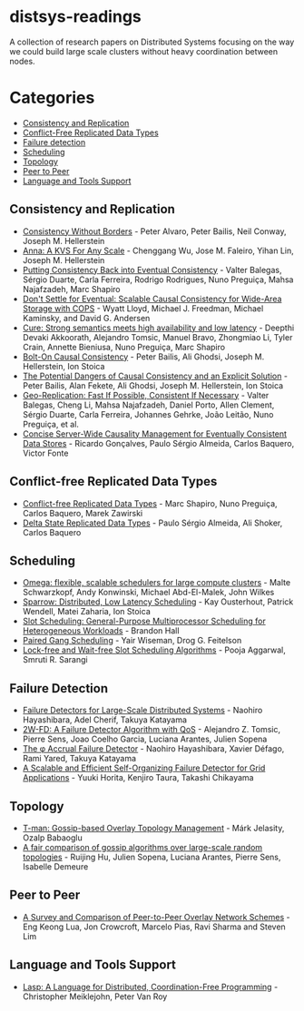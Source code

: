 # distsys-readings

A collection of research papers on Distributed Systems focusing on the way we could build large scale clusters without heavy coordination between nodes.

# Categories

* [Consistency and Replication](#consistency-and-replication)
* [Conflict-Free Replicated Data Types](#conflict-free-replicated-data-types)
* [Failure detection](#failure-detection)
* [Scheduling](#scheduling)
* [Topology](#topology)
* [Peer to Peer](#peer-to-peer)
* [Language and Tools Support](#language-and-tools-support)

## Consistency and Replication

* [Consistency Without Borders](https://people.ucsc.edu/~palvaro/a23-alvaro.pdf) - Peter Alvaro, Peter Bailis, Neil Conway, Joseph M. Hellerstein
* [Anna: A KVS For Any Scale](http://db.cs.berkeley.edu/jmh/papers/anna_ieee18.pdf) - Chenggang Wu, Jose M. Faleiro, Yihan Lin, Joseph M. Hellerstein
* [Putting Consistency Back into Eventual Consistency](https://hal.inria.fr/hal-01248191/document) - Valter Balegas, Sérgio Duarte, Carla Ferreira, Rodrigo Rodrigues, Nuno Preguiça, Mahsa Najafzadeh, Marc Shapiro
* [Don't Settle for Eventual: Scalable Causal Consistency for Wide-Area Storage with COPS](http://www-cgi.cs.cmu.edu/afs/cs.cmu.edu/Web/People/dga/papers/cops-sosp2011.pdf) - Wyatt Lloyd, Michael J. Freedman, Michael Kaminsky, and David G. Andersen
* [Cure: Strong semantics meets high availability and low latency](https://hal.inria.fr/hal-01270776/document) - Deepthi Devaki Akkoorath, Alejandro Tomsic, Manuel Bravo, Zhongmiao Li, Tyler Crain, Annette Bieniusa, Nuno Preguiça, Marc Shapiro
* [Bolt-On Causal Consistency](https://kelehers.me/others/bolton-sigmod2013.pdf) - Peter Bailis, Ali Ghodsi, Joseph M. Hellerstein, Ion Stoica
* [The Potential Dangers of Causal Consistency and an Explicit Solution](https://people.eecs.berkeley.edu/~alig/papers/dangers-causal-consistency.pdf) - Peter Bailis, Alan Fekete, Ali Ghodsi, Joseph M. Hellerstein, Ion Stoica
* [Geo-Replication: Fast If Possible, Consistent If Necessary]() - Valter Balegas, Cheng Li, Mahsa Najafzadeh, Daniel Porto, Allen Clement, Sérgio Duarte, Carla Ferreira, Johannes Gehrke, João Leitão, Nuno Preguiça, et al.
* [Concise Server-Wide Causality Management for Eventually Consistent Data Stores](https://repositorium.sdum.uminho.pt/bitstream/1822/40555/1/2218.pdf) - Ricardo Gonçalves, Paulo Sérgio Almeida, Carlos Baquero, Victor Fonte

## Conflict-free Replicated Data Types

* [Conflict-free Replicated Data Types](https://hal.inria.fr/inria-00609399/document) - Marc Shapiro, Nuno Preguiça, Carlos Baquero, Marek Zawirski
* [Delta State Replicated Data Types](http://haslab.uminho.pt/ashoker/files/deltacrdts-tr.pdf) - Paulo Sérgio Almeida, Ali Shoker, Carlos Baquero

## Scheduling

* [Omega: flexible, scalable schedulers for large compute clusters](http://people.csail.mit.edu/malte/pub/papers/2013-eurosys-omega.pdf) - Malte Schwarzkopf, Andy Konwinski, Michael Abd-El-Malek, John Wilkes
* [Sparrow: Distributed, Low Latency Scheduling](http://people.eecs.berkeley.edu/~keo/publications/sosp13-final17.pdf) - Kay Ousterhout, Patrick Wendell, Matei Zaharia, Ion Stoica
* [Slot Scheduling: General-Purpose Multiprocessor Scheduling for Heterogeneous Workloads](https://pdfs.semanticscholar.org/c8a5/351c1f43c46427ab86400182d65196d6f3c4.pdf) - Brandon Hall
* [Paired Gang Scheduling](https://www.cs.huji.ac.il/~feit/papers/GangPair03TPDS.pdf) - Yair Wiseman, Drog G. Feitelson
* [Lock-free and Wait-free Slot Scheduling
Algorithms](http://cse.iitd.ac.in/~srsarangi/files/papers/free.pdf) - Pooja Aggarwal, Smruti R. Sarangi

## Failure Detection

* [Failure Detectors for Large-Scale Distributed Systems](https://pdfs.semanticscholar.org/2e55/a86b508305fe775b3bbf3b32c1f00735040d.pdf) - Naohiro Hayashibara, Adel Cherif, Takuya Katayama
* [2W-FD: A Failure Detector Algorithm with QoS](https://hal.archives-ouvertes.fr/hal-01357777/document) - Alejandro Z. Tomsic, Pierre Sens, Joao Coelho Garcia, Luciana Arantes, Julien Sopena
* [The φ Accrual Failure Detector](https://dspace.jaist.ac.jp/dspace/bitstream/10119/4784/1/IS-RR-2004-010.pdf) - Naohiro Hayashibara, Xavier Défago, Rami Yared, Takuya Katayama
* [A Scalable and Efficient Self-Organizing Failure Detector for Grid Applications](https://www.researchgate.net/profile/Takashi_Chikayama/publication/4194216_A_Scalable_and_Efficient_Self-Organizing_Failure_Detector_for_Grid_Applications/links/559143e808ae15962d8d66b7/A-Scalable-and-Efficient-Self-Organizing-Failure-Detector-for-Grid-Applications.pdf) - Yuuki Horita, Kenjiro Taura, Takashi Chikayama

## Topology

* [T-man: Gossip-based Overlay Topology Management](http://publicatio.bibl.u-szeged.hu/1650/1/esoa05.pdf) - Márk Jelasity, Ozalp Babaoglu
* [A fair comparison of gossip algorithms over large-scale random topologies](https://www.researchgate.net/profile/Pierre_Sens3/publication/235007409_Fair_Comparison_of_Gossip_Algorithms_over_Large-Scale_Random_Topologies/links/54ef3da50cf2432ba656320f.pdf) - Ruijing Hu, Julien Sopena, Luciana Arantes, Pierre Sens, Isabelle Demeure

## Peer to Peer

* [A Survey and Comparison of Peer-to-Peer Overlay Network Schemes](http://www.pitt.edu/~dtipper/3350/P2P1.pdf) - Eng Keong Lua, Jon Crowcroft, Marcelo Pias, Ravi Sharma and Steven Lim

## Language and Tools Support

* [Lasp: A Language for Distributed, Coordination-Free Programming](https://www.info.ucl.ac.be/~pvr/ppdp-2015-cr.pdf) - Christopher Meiklejohn, Peter Van Roy
